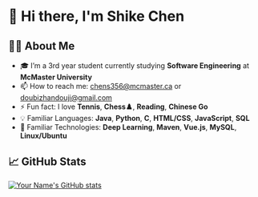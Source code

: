 
# 👋 Hi there, I'm Shike Chen

## 🙋‍♂️ About Me

- 🎓 I’m a 3rd year student currently studying **Software Engineering** at **McMaster University**
- 📫 How to reach me: chens356@mcmaster.ca or doubizhandouji@gmail.com
- ⚡ Fun fact: I love **Tennis**, **Chess♟️**, **Reading**, **Chinese Go**
- 💡 Familiar Languages: **Java**, **Python**, **C**, **HTML/CSS**, **JavaScript**, **SQL**
- 💪 Familiar Technologies: **Deep Learning**, **Maven**, **Vue.js**, **MySQL**, **Linux/Ubuntu**

## 📈 GitHub Stats

[![Your Name's GitHub stats](https://github-readme-stats.vercel.app/api?username=yourusername&show_icons=true)](https://github.com/yourusername/github-readme-stats)

